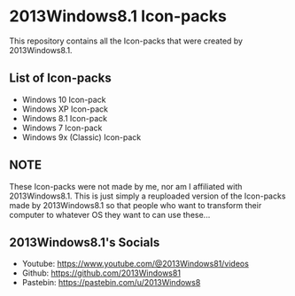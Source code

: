 # 2013Windows8.1 Icon-packs

This repository contains all the Icon-packs that were created by 2013Windows8.1.

## List of Icon-packs

- Windows 10 Icon-pack
- Windows XP Icon-pack
- Windows 8.1 Icon-pack
- Windows 7 Icon-pack
- Windows 9x (Classic) Icon-pack

## NOTE

These Icon-packs were not made by me, nor am I affiliated with 2013Windows8.1. This is just simply a reuploaded version of the Icon-packs made by 2013Windows8.1 so that people who want to transform their computer to whatever OS they want to can use these...

## 2013Windows8.1's Socials

- Youtube: https://www.youtube.com/@2013Windows81/videos
- Github: https://github.com/2013Windows81
- Pastebin: https://pastebin.com/u/2013Windows8

